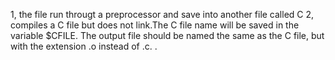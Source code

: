 1, the file run througt a preprocessor and save into another file called C
2, compiles a C file but does not link.The C file name will be saved in the variable $CFILE. The output file should be named the same as the C file, but with the extension .o instead of .c. .
